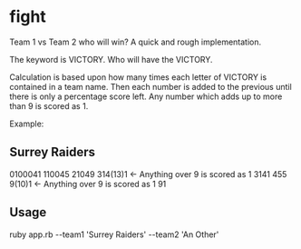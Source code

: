 # fight

Team 1 vs Team 2 who will win? A quick and rough implementation.

The keyword is VICTORY. Who will have the VICTORY.

Calculation is based upon how many times each letter of VICTORY is contained in a team name. Then each number is added to the previous until
there is only a percentage score left. Any number which adds up to more than 9 is scored as 1.

Example:

Surrey Raiders
--------------
0100041
110045
21049
314(13)1 <- Anything over 9 is scored as 1
3141
455
9(10)1 <- Anything over 9 is scored as 1
91

Usage
-----

ruby app.rb --team1 'Surrey Raiders' --team2 'An Other'
